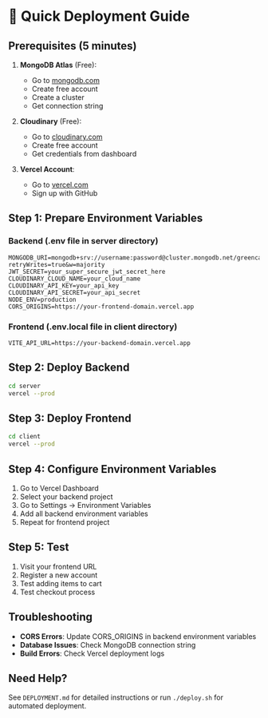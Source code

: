 # 🚀 Quick Deployment Guide

## Prerequisites (5 minutes)

1. **MongoDB Atlas** (Free):
   - Go to [mongodb.com](https://mongodb.com)
   - Create free account
   - Create a cluster
   - Get connection string

2. **Cloudinary** (Free):
   - Go to [cloudinary.com](https://cloudinary.com)
   - Create free account
   - Get credentials from dashboard

3. **Vercel Account**:
   - Go to [vercel.com](https://vercel.com)
   - Sign up with GitHub

## Step 1: Prepare Environment Variables

### Backend (.env file in server directory)
```env
MONGODB_URI=mongodb+srv://username:password@cluster.mongodb.net/greencart?retryWrites=true&w=majority
JWT_SECRET=your_super_secure_jwt_secret_here
CLOUDINARY_CLOUD_NAME=your_cloud_name
CLOUDINARY_API_KEY=your_api_key
CLOUDINARY_API_SECRET=your_api_secret
NODE_ENV=production
CORS_ORIGINS=https://your-frontend-domain.vercel.app
```

### Frontend (.env.local file in client directory)
```env
VITE_API_URL=https://your-backend-domain.vercel.app
```

## Step 2: Deploy Backend

```bash
cd server
vercel --prod
```

## Step 3: Deploy Frontend

```bash
cd client
vercel --prod
```

## Step 4: Configure Environment Variables

1. Go to Vercel Dashboard
2. Select your backend project
3. Go to Settings → Environment Variables
4. Add all backend environment variables
5. Repeat for frontend project

## Step 5: Test

1. Visit your frontend URL
2. Register a new account
3. Test adding items to cart
4. Test checkout process

## Troubleshooting

- **CORS Errors**: Update CORS_ORIGINS in backend environment variables
- **Database Issues**: Check MongoDB connection string
- **Build Errors**: Check Vercel deployment logs

## Need Help?

See `DEPLOYMENT.md` for detailed instructions or run `./deploy.sh` for automated deployment. 